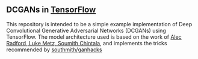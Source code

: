 ## DCGANs in [TensorFlow](https://github.com/tensorflow/tensorflow)
This repository is intended to be a simple example implementation of Deep Convolutional Generative Adversarial Networks (DCGANs) using TensorFlow. The model architecture used is based on the work of [Alec Radford, Luke Metz, Soumith Chintala](https://arxiv.org/abs/1511.06434), and implements the tricks recommended by [southmith/ganhacks](https://github.com/soumith/ganhacks)
